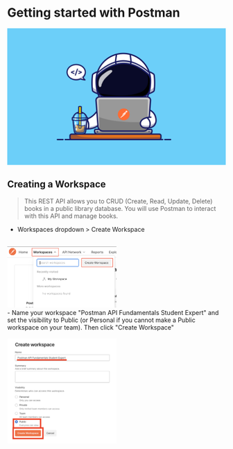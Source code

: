 # Getting started with Postman

![](imgs/api3.png)

## Creating a Workspace

> This REST API allows you to CRUD (Create, Read, Update, Delete) books in a public library database. You will use Postman to interact with this API and manage books. 

- Workspaces dropdown > Create Workspace
<br>

<img width="50%" src="./imgs/api4.png"/>

<br>
- Name your workspace "Postman API Fundamentals Student Expert" and set the visibility to Public (or Personal if you cannot make a Public workspace on your team). Then click "Create Workspace"
<br><br>

<img width="50%" src="./imgs/api5.png"/>

<br><br>